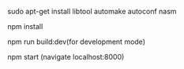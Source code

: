 sudo apt-get install libtool automake autoconf nasm

npm install

npm run build:dev(for development mode)

npm start (navigate localhost:8000)